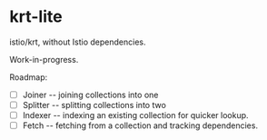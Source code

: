 # krt-lite

istio/krt, without Istio dependencies.

Work-in-progress.

Roadmap:
- [ ] Joiner -- joining collections into one
- [ ] Splitter -- splitting collections into two
- [ ] Indexer -- indexing an existing collection for quicker lookup.
- [ ] Fetch -- fetching from a collection and tracking dependencies.